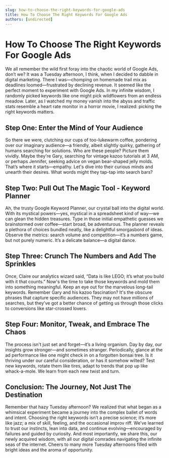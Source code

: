 ```yaml
---
slug: how-to-choose-the-right-keywords-for-google-ads
title: How To Choose The Right Keywords For Google Ads
authors: [undirected]
---
```


# How To Choose The Right Keywords For Google Ads

We all remember the wild first foray into the chaotic world of Google Ads, don’t we? It was a Tuesday afternoon, I think, when I decided to dabble in digital marketing. There I was—chomping on homemade trail mix as deadlines loomed—frustrated by declining revenue. It seemed like the perfect moment to experiment with Google Ads. In my infinite wisdom, I randomly picked keywords like one might pick wildflowers from an endless meadow. Later, as I watched my money vanish into the abyss and traffic stats resemble a heart rate monitor in a horror movie, I realized: picking the right keywords matters.

## Step One: Enter the Mind of Your Audience

So there we were, clutching our cups of too-lukewarm coffee, pondering over our imaginary audience—a friendly, albeit slightly quirky, gathering of humans searching for solutions. Who are these people? Picture them vividly. Maybe they're Gary, searching for vintage kazoo tutorials at 3 AM, or perhaps Jennifer, seeking advice on vegan bear-shaped jelly molds. That’s where it starts—empathy. Let's dive into their curious minds and unearth their desires. What words might they tap-tap into search bars?

## Step Two: Pull Out The Magic Tool - Keyword Planner

Ah, the trusty Google Keyword Planner, our crystal ball into the digital world. With its mystical powers—yes, mystical in a spreadsheet kind of way—we can glean the hidden treasures. Type in those initial empathetic guesses we brainstormed over coffee—start broad, be adventurous. The planner reveals a plethora of choices bundled neatly, like a delightful smorgasbord of ideas. Observe the metrics: search volume and competition—it’s a numbers game, but not purely numeric. It’s a delicate balance—a digital dance.

## Step Three: Crunch The Numbers and Add The Sprinkles

Once, Claire our analytics wizard said, “Data is like LEGO; it’s what you build with it that counts.” Now's the time to take those keywords and mold them into something meaningful. Keep an eye out for the marvelous long-tail keywords. Remember Gary and his kazoo fascination? It's the obscure phrases that capture specific audiences. They may not have millions of searches, but they’ve got a better chance of getting us through those clicks to conversions like star-crossed lovers.

## Step Four: Monitor, Tweak, and Embrace The Chaos

The process isn't just set and forget—it’s a living organism. Day by day, our insights grow stronger—and sometimes stranger. Periodically, glance at the ad performance like one might check in on a forgotten bonsai tree. Is it thriving under our careful consideration, or has it somehow wilted? Test new keywords, rotate them like tires, adapt to trends that pop up like whack-a-mole. We learn from each new twist and turn.

## Conclusion: The Journey, Not Just The Destination

Remember that hazy Tuesday afternoon? We realized that what began as a whimsical experiment became a journey into the complex ballet of words and intent. Choosing the right keywords isn’t a precise science; it’s more like jazz; a mix of skill, feeling, and the occasional improv riff. We’ve learned to trust our instincts, lean into data, and continue evolving—encouraged by failures and guided by curiosity. And most importantly, we share this, our newly acquired wisdom, with all our digital comrades navigating the infinite seas of the internet. Cheers to many more Tuesday afternoons filled with bright ideas and the aroma of opportunity.